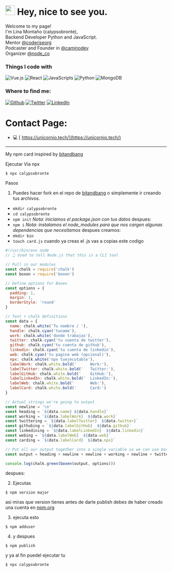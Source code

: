 <h1><img src="https://emojis.slackmojis.com/emojis/images/1605722420/11386/among_us_orange_dance.gif?1605722420" width="30"/> Hey, nice to see you.</h1>


<p>Welcome to my page! </br> 
I'm Lina Montaño (calypsobronte), </br> Backend Developer Python and JavaScript. </br>
Mentor <a href="https://twitter.com/coderiseorg" target="_blank">@coderiseorg</a> </br>
Podcaster and Founder in <a href="https://twitter.com/caminodev" target="_blank">@caminodev</a> </br>
Organizer <a href="https://twitter.com/node_co" target="_blank">@node_co</a> </br>
<h3>Things I code with</h3>
<p> <img alt="Vue.js" src="https://img.shields.io/badge/-Vue-black?style=flat-square&logo=vue.js" /> <img alt="React" src="https://img.shields.io/badge/-React-black?style=flat-square&logo=react" /> <img alt="JavaScripts" src="https://img.shields.io/badge/-Javascripts-040d04?style=flat-square&logo=javascript" /> <img alt="Python" src="https://img.shields.io/badge/-Python-black?style=flat-square&logo=python" /> <img alt="MongoDB" src="https://img.shields.io/badge/-MongoDB-black?style=flat-square&logo=mongodb" /> 
  
  <h3>Where to find me:</h3>
<p><a href="https://github.com/calypsobronte" target="_blank"><img alt="Github" src="https://img.shields.io/badge/GitHub-%2312100E.svg?&style=for-the-badge&logo=Github&logoColor=white" /></a> <a href="https://twitter.com/calypsobrone" target="_blank"><img alt="Twitter" src="https://img.shields.io/badge/twitter-%231DA1F2.svg?&style=for-the-badge&logo=twitter&logoColor=white" /></a> <a href="https://www.linkedin.com/in/calypsobronte/" target="_blank"><img alt="LinkedIn" src="https://img.shields.io/badge/linkedin-%230077B5.svg?&style=for-the-badge&logo=linkedin&logoColor=white" /></a>

# Contact Page:

- 💻 [ https://unicornio.tech/](https://unicornio.tech/)



---

My npm card inspired by [bitandbang](https://github.com/bnb/bitandbang)

Ejecutar 
Via npx

```
$ npx calypsobronte
```

Pasos

1. Puedes hacer fork en el repo de [bitandbang](https://github.com/bnb/bitandbang)
 o simplemente ir creando tus archivos.

* `mkdir calypsobronte`
* `cd calypsobronte`
* `npm init`
*Nota: iniciamos el package.json con tus datos*
despues:
* `npm i`
*Nota: instalamos el node_modules para que nos cargen algunas dependencias que necesitamos*
despues creamos:
* `mkdir bin`
* `touch card.js`
cuando ya creas el .js
vas a copias este codigo
```js
#!/usr/bin/env node
// 👆 Used to tell Node.js that this is a CLI tool

// Pull in our modules
const chalk = require('chalk')
const boxen = require('boxen')

// Define options for Boxen
const options = {
  padding: 1,
  margin: 1,
  borderStyle: 'round'
}

// Text + chalk definitions
const data = {
  name: chalk.white('Tu nombre / '),
  handle: chalk.cyan('tuname'),
  work: chalk.white('donde trabajas'),
  twitter: chalk.cyan('tu cuenta de twitter'),
  github: chalk.cyan('tu cuenta de github'),
  linkedin: chalk.cyan('tu cuenta de linkedin'),
  web: chalk.cyan('tu pagina web (opcional)'),
  npx: chalk.white('npx tuejecutable'),
  labelWork: chalk.white.bold('      Work:'),
  labelTwitter: chalk.white.bold('   Twitter:'),
  labelGitHub: chalk.white.bold('    GitHub:'),
  labelLinkedIn: chalk.white.bold('  LinkedIn:'),
  labelWeb: chalk.white.bold('       Web:'),
  labelCard: chalk.white.bold('      Card:')
}

// Actual strings we're going to output
const newline = '\n'
const heading = `${data.name} ${data.handle}`
const working = `${data.labelWork}  ${data.work}`
const twittering = `${data.labelTwitter}  ${data.twitter}`
const githubing = `${data.labelGitHub}  ${data.github}`
const linkedining = `${data.labelLinkedIn}  ${data.linkedin}`
const webing = `${data.labelWeb}  ${data.web}`
const carding = `${data.labelCard}  ${data.npx}`

// Put all our output together into a single variable so we can use boxen effectively
const output = heading + newline + newline + working + newline + twittering + newline + githubing + newline + linkedining + newline + webing + newline + newline + carding

console.log(chalk.green(boxen(output, options)))
```
despues:

2. Ejecutas 
```
$ npm version major
```
asi miras que version tienes antes de darle publish debes de haber creado una cuenta en 
[npm.org](https://www.npmjs.com/)

3. ejecuta esto 

```
$ npm adduser 
```

4. y despues 
```
$ npm publish
```
 y ya al fin puedel ejecutar tu 
```
$ npx calypsobronte
```
